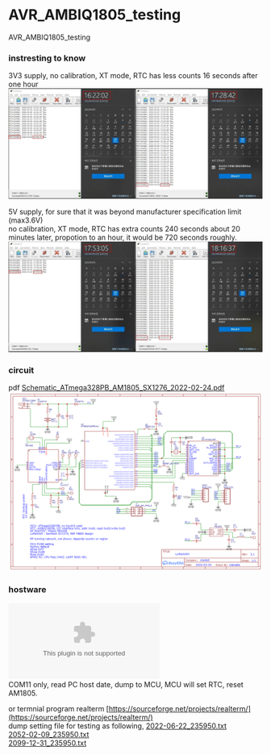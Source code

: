 # AVR_AMBIQ1805_testing
AVR_AMBIQ1805_testing


### instresting to know
3V3 supply, no calibration, XT mode, RTC has less counts 16 seconds after one hour  
![3V3_slow_RTC.JPG](3V3_slow_RTC.JPG)  


5V supply, for sure that it was beyond manufacturer specification limit (max3.6V)  
no calibration, XT mode, RTC has extra counts 240 seconds about 20 minutes later, propotion to an hour, it would be 720 seconds roughly.
![5V_fast_RTC.JPG](5V_fast_RTC.JPG)  

### circuit
pdf [Schematic_ATmega328PB_AM1805_SX1276_2022-02-24.pdf](Schematic_ATmega328PB_AM1805_SX1276_2022-02-24.pdf)  
![Schematic_ATmega328PB_AM1805_SX1276_2022-02-24.png](Schematic_ATmega328PB_AM1805_SX1276_2022-02-24.png)  


### hostware  
![setRTC.exe](setRTC.exe)  
COM11 only, read PC host date, dump to MCU, MCU will set RTC, reset AM1805.  

or termnial program realterm [https://sourceforge.net/projects/realterm/](https://sourceforge.net/projects/realterm/)  
dump setting file for testing as following, 
[2022-06-22_235950.txt](2022-06-22_235950.txt)  
[2052-02-09_235950.txt](2052-02-09_235950.txt)  
[2099-12-31_235950.txt](2099-12-31_235950.txt)  

